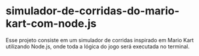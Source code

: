 # simulador-de-corridas-do-mario-kart-com-node.js
Esse projeto consiste em um simulador de corridas inspirado em Mario Kart utilizando Node.js, onde toda a lógica do jogo será executada no terminal.
